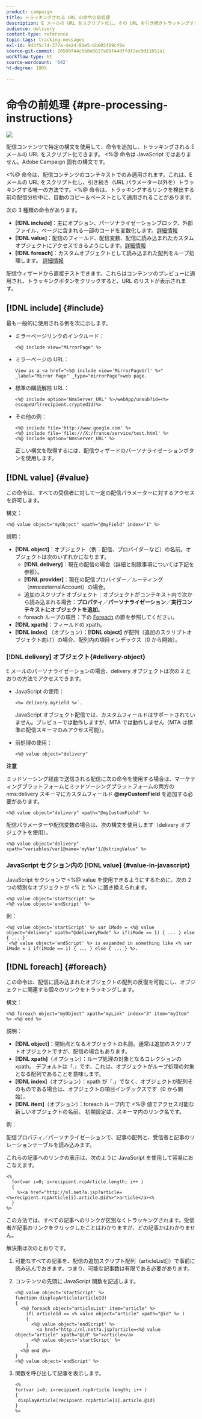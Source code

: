```yaml
---
product: campaign
title: トラッキングされる URL の命令の前処理
description: E メールの URL をスクリプト化し、その URL を引き続きトラッキングするための命令の前処理について詳しく説明します。
audience: delivery
content-type: reference
topic-tags: tracking-messages
exl-id: 9d3f5c74-377a-4e24-81e5-bb605f69cf8a
source-git-commit: 20509f44c5b8e0827a09f44dffdf2ec9d11652a1
workflow-type: ht
source-wordcount: '642'
ht-degree: 100%

---
```


# 命令の前処理 {#pre-processing-instructions}

![](../../assets/common.svg)

配信コンテンツで特定の構文を使用して、命令を追加し、トラッキングされる E メールの URL をスクリプト化できます。 &lt;%@ 命令は JavaScript ではありません。Adobe Campaign 固有の構文です。

&lt;%@ 命令は、配信コンテンツのコンテキストでのみ適用されます。これは、E メールの URL をスクリプト化し、引き続き（URL パラメーター以外を）トラッキングする唯一の方法です。&lt;%@ 命令は、トラッキングするリンクを検出する前の配信分析中に、自動のコピー＆ペーストとして適用されることがあります。

次の 3 種類の命令があります。

* **[!DNL include]**：主にオプション、パーソナライゼーションブロック、外部ファイル、ページに含まれる一部のコードを変数化します。[詳細情報](#include)
* **[!DNL value]**：配信のフィールド、配信変数、配信に読み込まれたカスタムオブジェクトにアクセスできるようにします。[詳細情報](#value)
* **[!DNL foreach]**：カスタムオブジェクトとして読み込まれた配列をループ処理します。 [詳細情報](#foreach)

配信ウィザードから直接テストできます。これらはコンテンツのプレビューに適用され、トラッキングボタンをクリックすると、URL のリストが表示されます。

## [!DNL include] {#include}

最も一般的に使用される例を次に示します。

* ミラーページリンクのインクルード：

   ```
   <%@ include view="MirrorPage" %>  
   ```

* ミラーページの URL：

   ```
   View as a <a href="<%@ include view='MirrorPageUrl' %>" _label="Mirror Page" _type="mirrorPage">web page.
   ```

* 標準の購読解除 URL：

   ```
   <%@ include option='NmsServer_URL' %>/webApp/unsub?id=<%= escapeUrl(recipient.cryptedId)%>
   ```

* その他の例：

   ```
   <%@ include file='http://www.google.com' %>
   <%@ include file='file:///X:/france/service/test.html' %>
   <%@ include option='NmsServer_URL' %>
   ```

   正しい構文を取得するには、配信ウィザードのパーソナライゼーションボタンを使用します。

## [!DNL value] {#value}

この命令は、すべての受信者に対して一定の配信パラメーターに対するアクセスを許可します。

構文：

```
<%@ value object="myObject" xpath="@myField" index="1" %>
```

説明：

* **[!DNL object]**：オブジェクト（例：配信、プロバイダーなど）の名前。オブジェクトは次のいずれかになります。
   * **[!DNL delivery]**：現在の配信の場合（詳細と制限事項については下記を参照）。
   * **[!DNL provider]**：現在の配信プロバイダー／ルーティング（nms:externalAccount）の場合。
   * 追加のスクリプトオブジェクト：オブジェクトがコンテキスト内で次から読み込まれる場合：**プロパティ**／**パーソナライゼーション**／**実行コンテキストにオブジェクトを追加**。
   * foreach ループの項目：下の [Foreach](#foreach) の節を参照してください。
* **[!DNL xpath]**：フィールドの xpath。
* **[!DNL index]** （オプション）：**[!DNL object]** が配列（追加のスクリプトオブジェクト向け）の場合、配列内の項目インデックス（0 から開始）。

### [!DNL delivery] オブジェクト{#delivery-object}

E メールのパーソナライゼーションの場合、delivery オブジェクトは次の 2 とおりの方法でアクセスできます。

* JavaScript の使用：

   ```
   <%= delivery.myField %>`.
   ```

   JavaScript オブジェクト配信では、カスタムフィールドはサポートされていません。プレビューでは動作しますが、MTA では動作しません（MTA は標準の配信スキーマのみアクセス可能）。

* 前処理の使用：

   ```
   <%@ value object="delivery"
   ```


**注意**

ミッドソーシング経由で送信される配信に次の命令を使用する場合は、マーケティングプラットフォームとミッドソーシングプラットフォームの両方の nms:delivery スキーマにカスタムフィールド **@myCustomField** を追加する必要があります。

```
<%@ value object="delivery" xpath="@myCustomField" %>
```

配信パラメーターや配信変数の場合は、次の構文を使用します（delivery オブジェクトを使用）。

```
<%@ value object="delivery" xpath="variables/var[@name='myVar']/@stringValue" %>
```

### JavaScript セクション内の [!DNL value]  {#value-in-javascript}

JavaScript セクションで &lt;%@ value を使用できるようにするために、次の 2 つの特別なオブジェクトが &lt;% と %> に置き換えられます。

```
<%@ value object='startScript' %>
<%@ value object='endScript' %>
```

例：

```
<%@ value object='startScript' %> var iMode = <%@ value object="delivery" xpath="@deliveryMode" %> if(iMode == 1) { ... } else { ... }`
`<%@ value object='endScript' %> is expanded in something like <% var iMode = 1 if(iMode == 1) { ... } else { ... } %>.
```

## [!DNL foreach] {#foreach}

この命令は、配信に読み込まれたオブジェクトの配列の反復を可能にし、オブジェクトに関連する個々のリンクをトラッキングします。

構文：

```
<%@ foreach object="myObject" xpath="myLink" index="3" item="myItem" %> <%@ end %>
```

説明：

* **[!DNL object]**：開始点となるオブジェクトの名前。通常は追加のスクリプトオブジェクトですが、配信の場合もあります。
* **[!DNL xpath]**（オプション）：ループ処理の対象となるコレクションの xpath。 デフォルトは「.」です。これは、オブジェクトがループ処理の対象となる配列であることを意味します。
* **[!DNL index]**（オプション）：xpath が「.」でなく、オブジェクトが配列そのものである場合は、オブジェクトの項目インデックスです（0 から開始）。
* **[!DNL item]**（オプション）：foreach ループ内で &lt;%@ 値でアクセス可能な新しいオブジェクトの名前。 初期設定は、スキーマ内のリンク名です。

例：

配信プロパティ／パーソナライゼーションで、記事の配列と、受信者と記事のリレーションテーブルを読み込みます。

これらの記事へのリンクの表示は、次のように JavaScript を使用して容易におこなえます。

```
<%
  for(var i=0; i<recipient.rcpArticle.length; i++ )
  {
    %><a href="http://nl.net?a.jsp?article=<%=recipient.rcpArticle[i].article.@id%>">article</a><%
  }
%>
```

この方法では、すべての記事へのリンクが区別なくトラッキングされます。受信者が記事のリンクをクリックしたことはわかりますが、どの記事かはわかりません。

解決策は次のとおりです。

1. 可能なすべての記事を、配信の追加スクリプト配列（articleList[]）で事前に読み込んでおきます。つまり、可能な記事数は有限である必要があります。
1. コンテンツの先頭に JavaScript 関数を記述します。

   ```
   <%@ value object='startScript' %>
   function displayArticle(articleId)
   {
     <%@ foreach object="articleList" item="article" %>
       if( articleId == <% value object="article" xpath="@id" %> ) 
       {
         <%@ value object='endScript' %>
           <a href="http://nl.net?a.jsp?article=<%@ value object="article" xpath="@id" %>">article</a>
         <%@ value object='startScript' %>
       } 
     <%@ end @%>
   }
   <%@ value object='endScript' %>
   ```

1. 関数を呼び出して記事を表示します。

   ```
   <%
   for(var i=0; i<recipient.rcpArticle.length; i++ )
   {
    displayArticle(recipient.rcpArticle[i].article.@id)
   }
   %>
   ```
